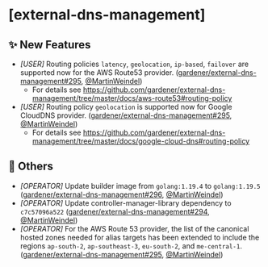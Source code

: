 # [external-dns-management]
## ✨ New Features
* *[USER]* Routing policies `latency`, `geolocation`, `ip-based`, `failover` are supported now for the AWS Route53 provider. ([gardener/external-dns-management#295](https://github.com/gardener/external-dns-management/pull/295), [@MartinWeindel](https://github.com/MartinWeindel))
  * For details see https://github.com/gardener/external-dns-management/tree/master/docs/aws-route53#routing-policy
* *[USER]* Routing policy `geolocation` is supported now for Google CloudDNS provider. ([gardener/external-dns-management#295](https://github.com/gardener/external-dns-management/pull/295), [@MartinWeindel](https://github.com/MartinWeindel))
  * For details see https://github.com/gardener/external-dns-management/tree/master/docs/google-cloud-dns#routing-policy
## 🏃 Others
* *[OPERATOR]* Update builder image from `golang:1.19.4` to `golang:1.19.5` ([gardener/external-dns-management#296](https://github.com/gardener/external-dns-management/pull/296), [@MartinWeindel](https://github.com/MartinWeindel))
* *[OPERATOR]* Update controller-manager-library dependency to `c7c57096a522` ([gardener/external-dns-management#294](https://github.com/gardener/external-dns-management/pull/294), [@MartinWeindel](https://github.com/MartinWeindel))
* *[OPERATOR]* For the AWS Route 53 provider, the list of the canonical hosted zones needed for alias targets has been extended to include the regions `ap-south-2`, `ap-southeast-3`, `eu-south-2`, and `me-central-1`. ([gardener/external-dns-management#295](https://github.com/gardener/external-dns-management/pull/295), [@MartinWeindel](https://github.com/MartinWeindel))